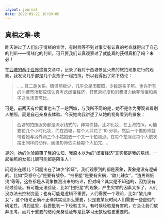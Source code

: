 ```yaml
---
layout: journal
date: 2022-09-21 10:00:00
---
```


## 真相之难-续

昨天讲过了人们出于情绪的宣泄，有时候等不到对事实有认真的考查就得出了自己的判断——情绪化的判断。可只要我们认真观察过了就能真的获得真相了吗？未必！

在[西塘的两个世界](/articles/2022/xitang/)这篇文章中，记录了我对于西塘景区火热的旅拍现象进行的观察，我发现几乎都是几个女孩子一起拍照，所以我得出了如下结论：

> ……其二是关系，情侣照极少，几乎全是闺蜜照，少数是亲子照。也许所有的消费市场都应该认真考虑闺蜜经济，其繁荣程度和消费潜力绝非情侣和亲子这类场景可比。

可是，前两天有位同事也去了一趟西塘，与我所不同的是，她不是作为旁观者看别人拍照，而是自己亲身去体验。今天她向我讲述了从她的视角看到的景象：

> 西塘的拍照服务都是流水线式的，非常快捷。比如化妆，在上海拍照，可能要花几个小时化妆，而在西塘，每个人只花了 10 分钟。然后一个摄影师就带着她与另外两三个小姑娘去一个又一个拍照点。在每个拍照点每个人依次摆出同样的动作，而摄影师依次给每个人拍完……

是的，她的体验颠覆了我的认知，我原本以为的“闺蜜经济”其实都是我的臆想，一起拍照的女孩儿很可能都是陌生人！

问题出在哪儿？问题出在了缺少“验证”。我们观察到的都是表象，表象是没有逻辑的。比如“荧惑守心”是要有战争，“扫把星”是要有灾祸，“酸儿辣女”，“渣男锡纸烫”等等，这些都是从现象推测出来的结论，但对吗？其实是不知道的，因为没有经过验证。有可能无法验证，比如“扫把星”的现象，产生灾害的因素太多了，人们没办法去控制变量；也有可能是逻辑不重要，人们需要一个理论，比如“酸儿辣女”，这个结论正确不正确其实没那么重要，只是要某段时间人们需要一些虚假的确定性。讲到这里，我要批判一下经验主义，有时候经验是有害的，它会让我们放弃思考，而对于重要的结论亲身验证却是比学习无数经验更重要的。
